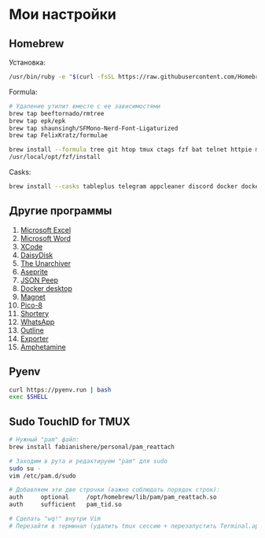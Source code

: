 # Мои настройки

## Homebrew

Установка:

```bash
/usr/bin/ruby -e "$(curl -fsSL https://raw.githubusercontent.com/Homebrew/install/master/install)"
```

Formula:

```bash
# Удаление утилит вместе с ее зависимостями
brew tap beeftornado/rmtree
brew tap epk/epk
brew tap shaunsingh/SFMono-Nerd-Font-Ligaturized
brew tap FelixKratz/formulae

brew install --formula tree git htop tmux ctags fzf bat telnet httpie mosh vim nmap mczachurski/wallpapper/wallpapper git-lfs ripgrep neovim npm lazygit diff-so-fancy borders fish
/usr/local/opt/fzf/install
```

Casks:

```bash
brew install --casks tableplus telegram appcleaner discord docker docker-desktop boop imazing visual-studio-code maccy spotify figma obsidian the-unarchiver httpie font-sf-mono-nerd-font-ligaturized alacritty proxyman google-chrome mongodb-compass nikitabobko/tap/aerospace ngrok bitwarden bettermouse chatgpt
```

## Другие программы

1. [Microsoft Excel](https://apps.apple.com/ru/app/microsoft-excel/id462058435?l=en&mt=12)
2. [Microsoft Word](https://apps.apple.com/ru/app/microsoft-word/id462054704?l=en&mt=12)
3. [XCode](https://apps.apple.com/ru/app/xcode/id497799835?l=en&mt=12)
4. [DaisyDisk](https://apps.apple.com/ru/app/daisydisk/id411643860?l=en&mt=12)
5. [The Unarchiver](https://apps.apple.com/ru/app/the-unarchiver/id425424353?mt=12)
6. [Aseprite](https://www.aseprite.org)
7. [JSON Peep](https://apps.apple.com/ru/app/json-peep-for-safari/id1458969831?l=en&mt=12)
8. [Docker desktop](https://www.docker.com/products/docker-desktop/)
9. [Magnet](https://apps.apple.com/ru/app/magnet/id441258766?l=en&mt=12)
10. [Pico-8](https://www.lexaloffle.com/pico-8.php)
11. [Shortery](https://apps.apple.com/ru/app/shortery/id1594183810?l=en&mt=12)
12. [WhatsApp](https://apps.apple.com/ru/app/whatsapp-desktop/id1147396723?l=en&mt=12)
13. [Outline](https://apps.apple.com/ru/app/outline-secure-internet-access/id1356178125?l=en-GB&mt=12)
14. [Exporter](https://apps.apple.com/ru/app/exporter/id1099120373?l=en-GB&mt=12)
15. [Amphetamine](https://apps.apple.com/ru/app/amphetamine/id937984704?l=en-GB&mt=12)

## Pyenv

```bash
curl https://pyenv.run | bash
exec $SHELL
```

## Sudo TouchID for TMUX

```bash
# Нужный "pam" файл:
brew install fabianishere/personal/pam_reattach

# Заходим в рута и редактируем "pam" для sudo
sudo su -
vim /etc/pam.d/sudo

# Добавляем эти две строчки (важно соблюдать порядок строк):
auth     optional     /opt/homebrew/lib/pam/pam_reattach.so
auth     sufficient   pam_tid.so

# Сделать "wq!" внутри Vim
# Перезайти в терминал (удалить tmux сессию + перезапустить Terminal.app)
```
